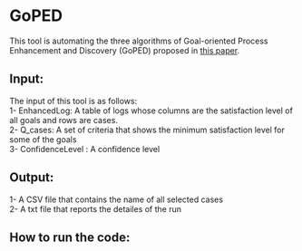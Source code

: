 # GoPED
This tool is automating the three algorithms of Goal-oriented Process Enhancement and Discovery (GoPED) proposed in [this paper](https://link.springer.com/chapter/10.1007/978-3-030-26619-6_9).
## Input:
The input of this tool is as follows:  
1- EnhancedLog: A table of logs whose columns are the satisfaction level of all goals and rows are cases.  
2- Q_cases: A set of criteria that shows the minimum satisfaction level for some of the goals  
3- ConfidenceLevel : A confidence level  
## Output:
1- A CSV file that contains the name of all selected cases  
2- A txt file that reports the detailes of the run 
## How to run the code:
